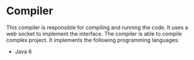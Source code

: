 # Compiler
This compiler is responsible for compiling and running the code. It uses a web socket to implement the interface. The compiler is able to compile complex project. It implements the following programming languages:
- Java 6

